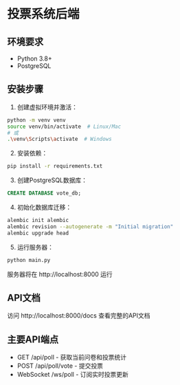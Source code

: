 # 投票系统后端

## 环境要求
- Python 3.8+
- PostgreSQL

## 安装步骤

1. 创建虚拟环境并激活：
```bash
python -m venv venv
source venv/bin/activate  # Linux/Mac
# 或
.\venv\Scripts\activate  # Windows
```

2. 安装依赖：
```bash
pip install -r requirements.txt
```

3. 创建PostgreSQL数据库：
```sql
CREATE DATABASE vote_db;
```

4. 初始化数据库迁移：
```bash
alembic init alembic
alembic revision --autogenerate -m "Initial migration"
alembic upgrade head
```

5. 运行服务器：
```bash
python main.py
```

服务器将在 http://localhost:8000 运行

## API文档

访问 http://localhost:8000/docs 查看完整的API文档

## 主要API端点

- GET /api/poll - 获取当前问卷和投票统计
- POST /api/poll/vote - 提交投票
- WebSocket /ws/poll - 订阅实时投票更新 